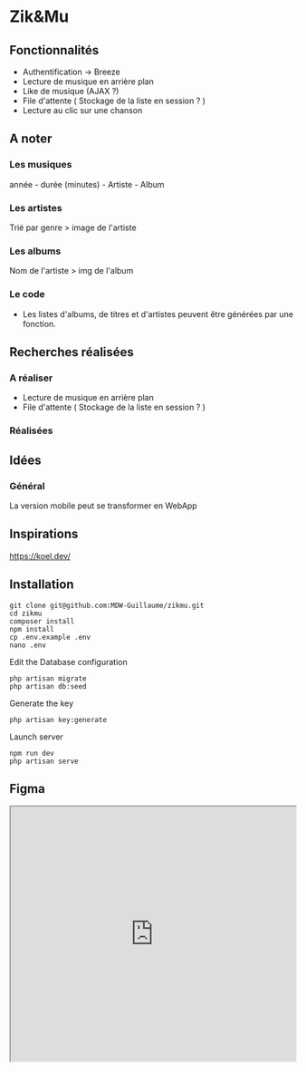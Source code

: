 # Zik&Mu

## Fonctionnalités

- Authentification -> Breeze
- Lecture de musique en arrière plan
- Like de musique (AJAX ?)
- File d'attente ( Stockage de la liste en session ? )
- Lecture au clic sur une chanson

## A noter

### Les musiques

année - durée (minutes) - Artiste - Album

### Les artistes

Trié par genre > image de l'artiste

### Les albums

Nom de l'artiste > img de l'album

### Le code

- Les listes d'albums, de titres et d'artistes peuvent être générées par une fonction. 


## Recherches réalisées

### A réaliser

  - Lecture de musique en arrière plan
  - File d'attente ( Stockage de la liste en session ? )

### Réalisées

## Idées 

### Général

La version mobile peut se transformer en WebApp

## Inspirations

https://koel.dev/

## Installation

```
git clone git@github.com:MDW-Guillaume/zikmu.git
cd zikmu
composer install
npm install
cp .env.example .env
nano .env
```

Edit the Database configuration

```
php artisan migrate
php artisan db:seed
```

Generate the key

```
php artisan key:generate
```

Launch server

```
npm run dev
php artisan serve
```


## Figma

<!DOCTYPE html>
<html lang="fr">
<head>
    <meta charset="UTF-8">
    <meta http-equiv="X-UA-Compatible" content="IE=edge">
    <meta name="viewport" content="width=device-width, initial-scale=1.0">
    <title>Figma iframe</title>
</head>
<body>
    <iframe
        height="450"
        width="100%"
        src="https://www.figma.com/embed?embed_host=astra&url=https://www.figma.com/file/LKQ4FJ4bTnCSjedbRpk931/Sample-File"
        allowfullscreen
        />
</body>
</html>
